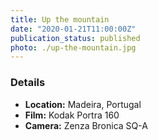 ```yaml
---
title: Up the mountain
date: "2020-01-21T11:00:00Z"
publication_status: published
photo: ./up-the-mountain.jpg
---
```

### Details
- **Location:** Madeira, Portugal
- **Film:** Kodak Portra 160
- **Camera:** Zenza Bronica SQ-A